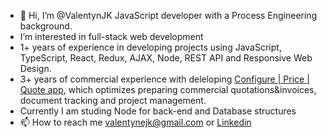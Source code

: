 - 👋 Hi, I’m @ValentynJK JavaScript developer with a Process Engineering background. 
- I’m interested in full-stack web development
- 1+ years of experience in developing projects using JavaScript, TypeScript, React, Redux, AJAX, Node, REST API and Responsive Web Design.
- 3+ years of commercial experience with deleloping [Configure | Price | Quote app](https://valentynjk.github.io/Portfolio/cpq.html), which optimizes preparing commercial quotations&invoices, document tracking and project management. 
- Currently I am studing Node for back-end and Database structures
- 📫 How to reach me valentynejk@gmail.com or [Linkedin](https://www.linkedin.com/in/valentyn-kolesnichenko/)


